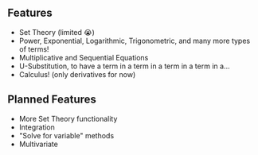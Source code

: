 ## Features

- Set Theory (limited :sob:)
- Power, Exponential, Logarithmic, Trigonometric, and many more types of terms!
- Multiplicative and Sequential Equations
- U-Substitution, to have a term in a term in a term in a term in a...
- Calculus! (only derivatives for now)

## Planned Features

- More Set Theory functionality
- Integration
- "Solve for variable" methods
- Multivariate
